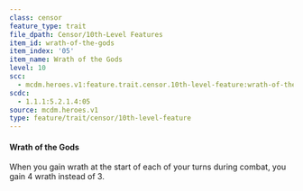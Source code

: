 ```yaml
---
class: censor
feature_type: trait
file_dpath: Censor/10th-Level Features
item_id: wrath-of-the-gods
item_index: '05'
item_name: Wrath of the Gods
level: 10
scc:
  - mcdm.heroes.v1:feature.trait.censor.10th-level-feature:wrath-of-the-gods
scdc:
  - 1.1.1:5.2.1.4:05
source: mcdm.heroes.v1
type: feature/trait/censor/10th-level-feature
---
```


#### Wrath of the Gods

When you gain wrath at the start of each of your turns during combat, you gain 4 wrath instead of 3.
